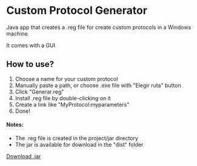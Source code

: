 # Custom Protocol Generator
Java app that creates a .reg file for create custom protocols in a Windows machine.

It comes with a GUI

## How to use?

1. Choose a name for your custom protocol
2. Manually paste a path, or choose .exe file with "Elegir ruta" button
3. Click "Generar.reg"
4. Install .reg file by double-clicking on it
5. Create a link like "MyProtocol:myparameters"
6. Done!

#### Notes:
 - The .reg file is created in the project/jar directory
 - The jar is available for download in the "dist" folder
 
<html><a href="https://github.com/mrivaj/custom-protocol-generator/raw/master/dist/custom-protocol-generator.jar">Download .jar</a></html>


